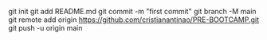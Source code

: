 git init
git add README.md
git commit -m "first commit"
git branch -M main
git remote add origin https://github.com/cristianantinao/PRE-BOOTCAMP.git
git push -u origin main
